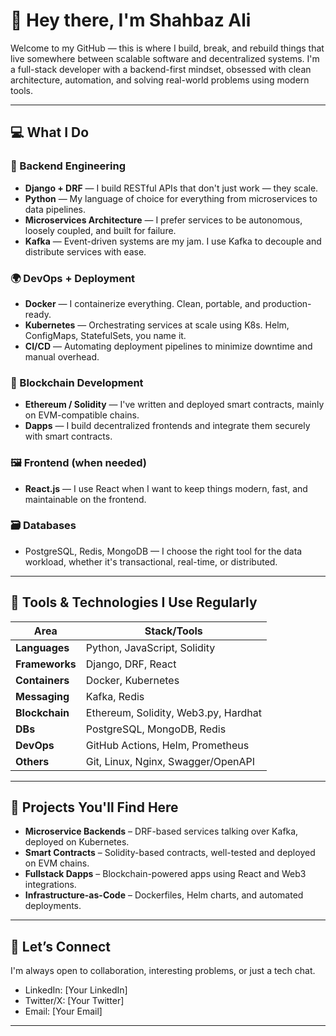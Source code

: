 # 👋 Hey there, I'm Shahbaz Ali

Welcome to my GitHub — this is where I build, break, and rebuild things that live somewhere between scalable software and decentralized systems. I'm a full-stack developer with a backend-first mindset, obsessed with clean architecture, automation, and solving real-world problems using modern tools.

---

## 💻 What I Do

### 🧠 Backend Engineering
- **Django + DRF** — I build RESTful APIs that don't just work — they scale.
- **Python** — My language of choice for everything from microservices to data pipelines.
- **Microservices Architecture** — I prefer services to be autonomous, loosely coupled, and built for failure.
- **Kafka** — Event-driven systems are my jam. I use Kafka to decouple and distribute services with ease.

### 🌍 DevOps + Deployment
- **Docker** — I containerize everything. Clean, portable, and production-ready.
- **Kubernetes** — Orchestrating services at scale using K8s. Helm, ConfigMaps, StatefulSets, you name it.
- **CI/CD** — Automating deployment pipelines to minimize downtime and manual overhead.

### 🧱 Blockchain Development
- **Ethereum / Solidity** — I've written and deployed smart contracts, mainly on EVM-compatible chains.
- **Dapps** — I build decentralized frontends and integrate them securely with smart contracts.

### 🖼️ Frontend (when needed)
- **React.js** — I use React when I want to keep things modern, fast, and maintainable on the frontend.

### 🗃️ Databases
- PostgreSQL, Redis, MongoDB — I choose the right tool for the data workload, whether it's transactional, real-time, or distributed.

---

## 🧰 Tools & Technologies I Use Regularly

| Area              | Stack/Tools                             |
|-------------------|------------------------------------------|
| **Languages**     | Python, JavaScript, Solidity             |
| **Frameworks**    | Django, DRF, React                       |
| **Containers**    | Docker, Kubernetes                       |
| **Messaging**     | Kafka, Redis                             |
| **Blockchain**    | Ethereum, Solidity, Web3.py, Hardhat     |
| **DBs**           | PostgreSQL, MongoDB, Redis               |
| **DevOps**        | GitHub Actions, Helm, Prometheus         |
| **Others**        | Git, Linux, Nginx, Swagger/OpenAPI       |

---

## 🧩 Projects You'll Find Here

- **Microservice Backends** – DRF-based services talking over Kafka, deployed on Kubernetes.
- **Smart Contracts** – Solidity-based contracts, well-tested and deployed on EVM chains.
- **Fullstack Dapps** – Blockchain-powered apps using React and Web3 integrations.
- **Infrastructure-as-Code** – Dockerfiles, Helm charts, and automated deployments.

---

## 🤝 Let’s Connect

I'm always open to collaboration, interesting problems, or just a tech chat.

- LinkedIn: [Your LinkedIn]
- Twitter/X: [Your Twitter]
- Email: [Your Email]

---

